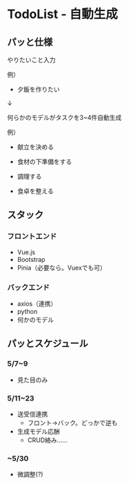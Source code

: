 # TodoList - 自動生成

## パッと仕様

やりたいこと入力

例）
* 夕飯を作りたい

↓

何らかのモデルがタスクを3~4件自動生成

例）

* 献立を決める

* 食材の下準備をする

* 調理する

* 食卓を整える

## スタック

### フロントエンド

* Vue.js
* Bootstrap
* Pinia（必要なら。Vuexでも可）

### バックエンド

* axios（連携）
* python
* 何かのモデル

## パッとスケジュール

### 5/7~9
* 見た目のみ
### 5/11~23
* 送受信連携
  * フロント→バック。どっかで逆も
* 生成モデル応酬
  * CRUD絡み......
### ~5/30
* 微調整(?)
